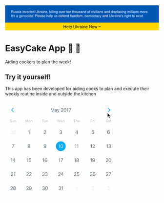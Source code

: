[![Stand With Ukraine](https://raw.githubusercontent.com/vshymanskyy/StandWithUkraine/main/banner2-direct.svg)](https://stand-with-ukraine.pp.ua)


# EasyCake App :cake: :iphone:
Aiding cookers to plan the week!



## Try it yourself!

This app has been developed for aiding cooks to plan and execute their weekly routine inside and outside the kitchen 

![](https://github.com/RafaeldeLimaThomaz/pdm-2022/blob/main/assets/calendar.gif)
